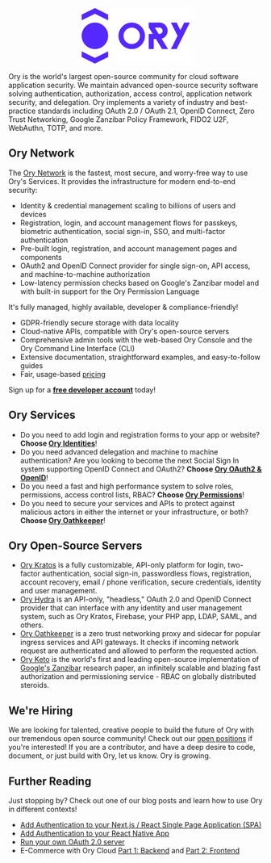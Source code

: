 <p align="center">
  <img src="https://raw.githubusercontent.com/ory/.github/README/img/ory.png" width="215" height="110" alt="Ory - open source security infrastructure" />
</p>

Ory is the world's largest open-source community for cloud software application security.
We maintain advanced open-source security software solving authentication,
authorization, access control, application network security, and delegation.
Ory implements a variety of industry and best-practice standards including OAuth 2.0 / OAuth 2.1,
OpenID Connect, Zero Trust Networking, Google Zanzibar Policy Framework, FIDO2 U2F,
WebAuthn, TOTP, and more.

## Ory Network

The [Ory Network](https://www.ory.sh/cloud) is the fastest, most secure, and
worry-free way to use Ory's Services. It provides the infrastructure for modern end-to-end security:

- Identity & credential management scaling to billions of users and devices
- Registration, login, and account management flows for passkeys, biometric authentication,
  social sign-in, SSO, and multi-factor authentication
- Pre-built login, registration, and account management pages and components
- OAuth2 and OpenID Connect provider for single sign-on, API access, and
  machine-to-machine authorization
- Low-latency permission checks based on Google's Zanzibar model and with
  built-in support for the Ory Permission Language

It's fully managed, highly available, developer & compliance-friendly!

- GDPR-friendly secure storage with data locality
- Cloud-native APIs, compatible with Ory's open-source servers
- Comprehensive admin tools with the web-based Ory Console and the Ory Command
  Line Interface (CLI)
- Extensive documentation, straightforward examples, and easy-to-follow guides
- Fair, usage-based [pricing](https://www.ory.sh/pricing)

Sign up for a [**free developer account**](https://console.ory.sh/registration?utm_source=github&utm_medium=banner&utm_campaign=org-readme) today!


## Ory Services

- Do you need to add login and registration forms to your app or website?
   **Choose [Ory Identities](https://www.ory.sh/docs/kratos)**!
- Do you need advanced delegation and machine to machine authentication? Are you
   looking to become the next Social Sign In system supporting OpenID Connect and
   OAuth2? **Choose [Ory OAuth2 &amp; OpenID](https://www.ory.sh/docs/hydra)**!
- Do you need a fast and high performance system to solve roles, permissions, access
   control lists, RBAC? **Choose [Ory Permissions](https://www.ory.sh/docs/keto)**!
- Do you need to secure your services and APIs to protect against malicious
   actors in either the internet or your infrastructure, or both? **Choose
   [Ory Oathkeeper](https://www.ory.sh/docs/oathkeeper)**!


## Ory Open-Source Servers

- [Ory Kratos](https://github.com/ory/kratos) is a fully customizable, API-only
 platform for login, two-factor authentication, social sign-in, passwordless
 flows, registration, account recovery, email / phone verification, secure credentials, identity
 and user management.
- [Ory Hydra](https://github.com/ory/hydra) is an API-only, "headless," OAuth 2.0 and OpenID
 Connect provider that can interface with any identity and user management
 system, such as Ory Kratos, Firebase, your PHP app, LDAP, SAML, and others.
- [Ory Oathkeeper](https://github.com/ory/oathkeeper) is a zero trust networking
 proxy and sidecar for popular ingress services and API gateways. It checks if
 incoming network request are authenticated and allowed to perform the
 requested action.
- [Ory Keto](https://github.com/ory/keto) is the world's first and leading open-source implementation of
 [Google's Zanzibar](https://research.google/pubs/pub48190/) research paper, an
 infinitely scalable and blazing fast authorization and permissioning service - RBAC on globally distributed steroids.


## We're Hiring

We are looking for talented, creative people to build the future of Ory with
our tremendous open source community! Check out our [open positions](https://www.ory.sh/jobs)
if you're interested! If you are a contributor, and have a deep desire to code, document, or just build with Ory, let us know. Ory is growing.

## Further Reading

Just stopping by? Check out one of our blog posts and learn how to use
Ory in different contexts!

- [Add Authentication to your Next.js / React Single Page Application (SPA)](https://www.ory.sh/login-spa-react-nextjs-authentication-example-api-open-source/?utm_source=github&utm_medium=banner&utm_campaign=org-readme)
- [Add Authentication to your React Native App](https://www.ory.sh/login-react-native-authentication-example-api/?utm_source=github&utm_medium=banner&utm_campaign=org-readme)
- [Run your own OAuth 2.0 server](https://www.ory.sh/run-oauth2-server-open-source-api-security/?utm_source=github&utm_medium=banner&utm_campaign=org-readme)
- E-Commerce with Ory Cloud [Part 1: Backend](https://www.ory.sh/cloud-ecommerce-backend/?utm_source=github&utm_medium=banner&utm_campaign=org-readme) and [Part 2: Frontend](https://www.ory.sh/cloud-ecommerce-backend/?utm_source=github&utm_medium=banner&utm_campaign=org-readme)
